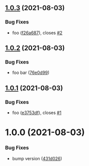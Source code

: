 ## [1.0.3](https://github.com/hickorytechnology/semantic-release-github-tests/compare/v1.0.2...v1.0.3) (2021-08-03)


### Bug Fixes

* foo ([f26a687](https://github.com/hickorytechnology/semantic-release-github-tests/commit/f26a687041860b4d54e7f1ce43d70956e7042113)), closes [#2](https://github.com/hickorytechnology/semantic-release-github-tests/issues/2)

## [1.0.2](https://github.com/hickorytechnology/semantic-release-github-tests/compare/v1.0.1...v1.0.2) (2021-08-03)


### Bug Fixes

* foo bar ([76e0d99](https://github.com/hickorytechnology/semantic-release-github-tests/commit/76e0d99c5abf5026d355bad72bfde37b2356690d))

## [1.0.1](https://github.com/hickorytechnology/semantic-release-github-tests/compare/v1.0.0...v1.0.1) (2021-08-03)


### Bug Fixes

* foo ([e3753df](https://github.com/hickorytechnology/semantic-release-github-tests/commit/e3753df6b1e1602db221c4bd3e1ac35a4ca198e7)), closes [#1](https://github.com/hickorytechnology/semantic-release-github-tests/issues/1)

# 1.0.0 (2021-08-03)


### Bug Fixes

* bump version ([431d026](https://github.com/hickorytechnology/semantic-release-github-tests/commit/431d026182ab495bf1afddf1e28dd2e64f2c1347))
